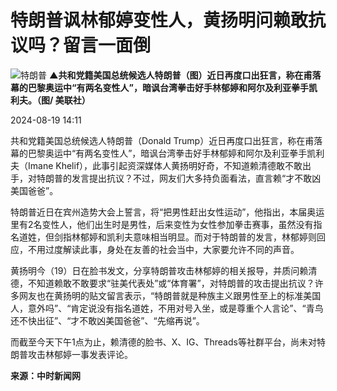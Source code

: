 # 特朗普讽林郁婷变性人，黄扬明问赖敢抗议吗？留言一面倒

![特朗普](https://upload.resources/image/2024/08/19/2289975_800x99999.jpg)
**▲共和党籍美国总统候选人特朗普（图）近日再度口出狂言，称在甫落幕的巴黎奥运中“有两名变性人”，暗讽台湾拳击好手林郁婷和阿尔及利亚拳手凯利夫。（图/ 美联社）**

2024-08-19 14:11

共和党籍美国总统候选人特朗普（Donald Trump）近日再度口出狂言，称在甫落幕的巴黎奥运中“有两名变性人”，暗讽台湾拳击好手林郁婷和阿尔及利亚拳手凯利夫（Imane Khelif），此事引起资深媒体人黄扬明好奇，不知道赖清德敢不敢出手，对特朗普的发言提出抗议？不过，网友们大多持负面看法，直言赖“才不敢凶美国爸爸”。

特朗普近日在宾州造势大会上誓言，将“把男性赶出女性运动”，他指出，本届奥运里有2名变性人，他们出生时是男性，后来变性为女性参加拳击赛事，虽然没有指名道姓，但剑指林郁婷和凯利夫意味相当明显。而对于特朗普的发言，林郁婷则回应，不用过度解读此事，身处在友善的社会当中，大家要允许不同的声音。

黄扬明今（19）日在脸书发文，分享特朗普攻击林郁婷的相关报导，并质问赖清德，不知道赖敢不敢要求“驻美代表处”或“体育署”，对特朗普的攻击提出抗议？许多网友也在黄扬明的贴文留言表示，“特朗普就是种族主义跟男性至上的标准美国人，意外吗”、“肯定说没有指名道姓，不用对号入坐，或是尊重个人言论”、“青鸟还不快出征”、“才不敢凶美国爸爸”、“先缩再说”。

而截至今天下午1点为止，赖清德的脸书、X、IG、Threads等社群平台，尚未对特朗普攻击林郁婷一事发表评论。

**来源：中时新闻网**
<!-- tcd_original_link https://m.stnn.cc/c/2024-08-19/3914355.shtml -->
